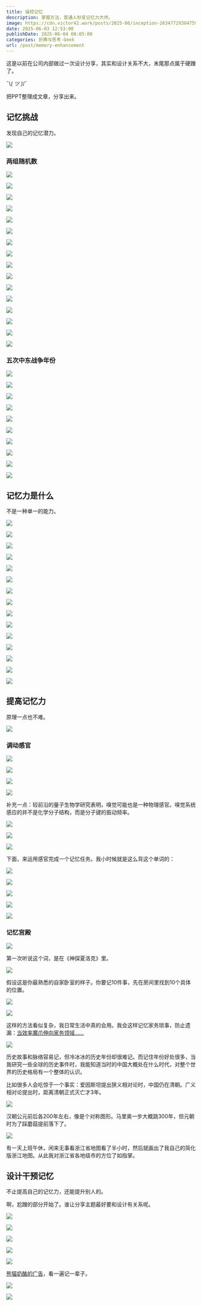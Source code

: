 ```yaml
---
title: 操控记忆
description: 掌握方法，普通人秒变记忆力大师。
image: https://cdn.victor42.work/posts/2025-06/inception-263477293847592384.jpg
date: 2025-06-03 12:53:00
publishDate: 2025-06-04 08:05:00
categories: 折腾与思考-Geek
url: /post/memory-enhancement
---
```


这是以前在公司内部做过一次设计分享，其实和设计关系不大，末尾那点属于硬蹭了。

¯\\_( ツ )_/¯

把PPT整理成文章，分享出来。

## 记忆挑战

发现自己的记忆潜力。

![](https://cdn.victor42.work/posts/2025-06/d62428dd2690a20896f6da480b5b7941.webp)

### 两组随机数

![](https://cdn.victor42.work/posts/2025-06/c88e4452c9e4ed2512569eafae3f01eb.webp)

![](https://cdn.victor42.work/posts/2025-06/8b772b9d247a32f163498a4b282521f4.webp)

![](https://cdn.victor42.work/posts/2025-06/64718a22bac98c8eaddff347ac150411.webp)

![](https://cdn.victor42.work/posts/2025-06/14f5a1e904a4dd46817b0d1f092681d3.webp)

![](https://cdn.victor42.work/posts/2025-06/4b986aaeab65d7d68e175d2a8a3e4f7e.webp)

![](https://cdn.victor42.work/posts/2025-06/7ad50cfe75874b922167a4ad5a8fa4d9.webp)

![](https://cdn.victor42.work/posts/2025-06/02049e06255d5ed8c063391563bee7a0.webp)

![](https://cdn.victor42.work/posts/2025-06/c1e3bb59cc5d5f850975fdb32ae87022.webp)

![](https://cdn.victor42.work/posts/2025-06/3ab9ad48213869b8fc65ba909d6c4755.webp)

![](https://cdn.victor42.work/posts/2025-06/2ca590aaca7fd44000e49078182df3dc.webp)

![](https://cdn.victor42.work/posts/2025-06/3543354f63d313132a779944db2fa696.webp)

![](https://cdn.victor42.work/posts/2025-06/cf9a395d1b83b99ecfe81c5f68e85c10.webp)

![](https://cdn.victor42.work/posts/2025-06/b99577bffedef02eed527d07eea66ac4.webp)

![](https://cdn.victor42.work/posts/2025-06/2619fe137ad8159c0ad22ce427988bf6.webp)

![](https://cdn.victor42.work/posts/2025-06/9130301ed49ebd920484d278846a61bb.webp)

![](https://cdn.victor42.work/posts/2025-06/d236b5f11d13c9741e802934c6ac04d3.webp)

### 五次中东战争年份

![](https://cdn.victor42.work/posts/2025-06/649e6f118c2cd3faa3b0a1a90c1440b5.webp)

![](https://cdn.victor42.work/posts/2025-06/1d2a51536200dd813449a8bf8bf8111d.webp)

![](https://cdn.victor42.work/posts/2025-06/08c179c567db5bd95909a250e659fcef.webp)

![](https://cdn.victor42.work/posts/2025-06/7f30d18e8a93a13e7d3a29352853b59c.webp)

![](https://cdn.victor42.work/posts/2025-06/8bebbd7c3dc0b83febbc4a27e202a8ec.webp)

![](https://cdn.victor42.work/posts/2025-06/c4a3fe1de4fbb111b5b2d1e3c33c126e.webp)

![](https://cdn.victor42.work/posts/2025-06/13a30885b5e5fd30fa831a640312dd0d.webp)

![](https://cdn.victor42.work/posts/2025-06/7cc2b96618bc41bdec4b847f3854423e.webp)

![](https://cdn.victor42.work/posts/2025-06/422e1db31b1853aa72c6419dc5df541e.webp)

![](https://cdn.victor42.work/posts/2025-06/5dab8dc2985852bf1b01a716ae5c2b59.webp)

## 记忆力是什么

不是一种单一的能力。

![](https://cdn.victor42.work/posts/2025-06/41203ddd43f3c0212285dc9b224bdccd.webp)

![](https://cdn.victor42.work/posts/2025-06/9a1b40e0ceffba4f2ba1afc796334440.webp)

![](https://cdn.victor42.work/posts/2025-06/55505ae11c7712ac4ebd138a97dbf67b.webp)

![](https://cdn.victor42.work/posts/2025-06/e53594b0da4abaf733cb9529b87bdd61.webp)

![](https://cdn.victor42.work/posts/2025-06/df0bdbb5498394b11e1677e0f6c1157c.webp)

![](https://cdn.victor42.work/posts/2025-06/2133b1bbe1664f871aba020a6dbdbe11.webp)

![](https://cdn.victor42.work/posts/2025-06/f74eff3c34512052d3041cc494f4daae.webp)

![](https://cdn.victor42.work/posts/2025-06/2600af70f77a60cbb5ebae9a619fa69e.webp)

![](https://cdn.victor42.work/posts/2025-06/93c87b47f6156b65f7c7c08d88338cc0.webp)

![](https://cdn.victor42.work/posts/2025-06/4ec5dbf96710f519b10b28c1c41b413e.webp)

![](https://cdn.victor42.work/posts/2025-06/764c15852889e60e2dfff1e5a63d234f.webp)

![](https://cdn.victor42.work/posts/2025-06/deeb007aadefd8d0b4cdd66da5d0245f.webp)

![](https://cdn.victor42.work/posts/2025-06/0b0b5d115992545d09ed8815b9ec1220.webp)

![](https://cdn.victor42.work/posts/2025-06/1b8e87a41caa5ce6a4d71fdea3d9065b.webp)

![](https://cdn.victor42.work/posts/2025-06/0b3fb3c06208699ee9f5c8b44217af00.webp)

## 提高记忆力

原理一点也不难。

![](https://cdn.victor42.work/posts/2025-06/740b2494a76401e21f6096a2d3d65736.webp)

### 调动感官

![](https://cdn.victor42.work/posts/2025-06/e234486fd422be56ccdd352b7c08c914.webp)

![](https://cdn.victor42.work/posts/2025-06/aa5539697b98e9e37bd08e44da140ec0.webp)

![](https://cdn.victor42.work/posts/2025-06/272e7784148c45582a569c86f3e0ab61.webp)

![](https://cdn.victor42.work/posts/2025-06/439c0b08efa8c2f1bb7aa1edc25aca56.webp)

补充一点：较前沿的量子生物学研究表明，嗅觉可能也是一种物理感官。嗅觉系统感应的并不是化学分子结构，而是分子键的振动频率。

![](https://cdn.victor42.work/posts/2025-06/6cefb8344072e3a725c76aec9a6a4bcd.webp)

![](https://cdn.victor42.work/posts/2025-06/8729cebe45a06256d235b072c413ada9.webp)

![](https://cdn.victor42.work/posts/2025-06/cb5d3f5ee1b420f9abd191a2f1a975c4.webp)

下面，来运用感官完成一个记忆任务。我小时候就是这么背这个单词的：

![](https://cdn.victor42.work/posts/2025-06/2ce870103028764e7c39d5ad788876e2.webp)

![](https://cdn.victor42.work/posts/2025-06/f549f1222326591549a89ce2d0ddb2a2.webp)

![](https://cdn.victor42.work/posts/2025-06/25d0da273f850e4d74ce60d9d15d0b94.webp)

![](https://cdn.victor42.work/posts/2025-06/00f63fd48ffb20a5bbc152579116caa8.webp)

![](https://cdn.victor42.work/posts/2025-06/84ed3fdd8e462794d6acce841d1971c6.webp)

### 记忆宫殿

![](https://cdn.victor42.work/posts/2025-06/12b887ce95e0194443008f6482eb80ad.webp)

第一次听说这个词，是在《神探夏洛克》里。

![](https://cdn.victor42.work/posts/2025-06/ae428b0de18e8e98d8da4dc8482f908e.webp)

假设这是你最熟悉的自家卧室的样子。你要记10件事，先在房间里找到10个具体的位置。

![](https://cdn.victor42.work/posts/2025-06/3225197087251c3a278f83a84226c739.webp)

![](https://cdn.victor42.work/posts/2025-06/d6b7540448a1adea70b6bcd42d2d4179.webp)

这样的方法看似复杂，我日常生活中真的会用。我会这样记忆家务琐事，防止遗漏：[当效率魔爪伸向家务领域……](https://victor42.eth.limo/post/3620/)

![](https://cdn.victor42.work/posts/2025-06/795d87706f4bd47f118e11435d410a9a.webp)

历史故事和脉络容易记，但冷冰冰的历史年份却很难记。而记住年份好处很多，当我研究一些全球的历史事件时，我能知道当时的中国大概处在什么时代，对整个世界的历史格局有一个整体的认识。

比如很多人会吃惊于一个事实：爱因斯坦提出狭义相对论时，中国仍在清朝。广义相对论提出时，距离清朝正式灭亡才3年。

![](https://cdn.victor42.work/posts/2025-06/bd4caf402f560ba5d2d16ce28f9fbebc.webp)

汉朝公元前后各200年左右，像是个对称图形。马里奥一步大概跳300年，但元朝时为了踩蘑菇提前落下了。

![](https://cdn.victor42.work/posts/2025-06/952e891cf43d30ae6c1370c2cdd8bf9f.webp)

有一天上班午休，闲来无事看浙江省地图看了半小时，然后就画出了我自己的简化版浙江地图。从此我对浙江省各地级市的方位了如指掌。

## 设计干预记忆

不止提高自己的记忆力，还能提升别人的。

啊，尬蹭的部分开始了。谁让分享主题最好要和设计有关系呢。

![](https://cdn.victor42.work/posts/2025-06/bbfcdd20052ac165424663f6ef3b3ef1.webp)

![](https://cdn.victor42.work/posts/2025-06/1b98b763e5c33d729d7ca87c1da72fb4.webp)

![](https://cdn.victor42.work/posts/2025-06/f1413046dde5a9dac8c22f608b9aa49d.webp)

![](https://cdn.victor42.work/posts/2025-06/11594c7570cab9f993e2c067e5706a37.webp)

![](https://cdn.victor42.work/posts/2025-06/45caad19beea4820b84fc4fa04e27b7d.webp)

[熊猫奶酪的广告](https://www.bilibili.com/video/BV1Px411K7fo/)，看一遍记一辈子。

![](https://cdn.victor42.work/posts/2025-06/4b0482002f70f252b19089b304300e22.webp)

![](https://cdn.victor42.work/posts/2025-06/7667211e06ba5f1f7480cc86d21efff3.webp)